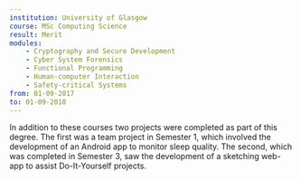 ```yaml
---
institution: University of Glasgow
course: MSc Computing Science
result: Merit
modules:
    - Cryptography and Secure Development
    - Cyber System Forensics
    - Functional Programming
    - Human-computer Interaction
    - Safety-critical Systems
from: 01-09-2017
to: 01-09-2018
---
```


In addition to these courses two projects were completed as part of this degree. The first was a team project in Semester 1, which involved the development of an Android app to monitor sleep quality. The second, which was completed in Semester 3, saw the development of a sketching web-app to assist Do-It-Yourself projects.